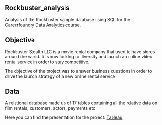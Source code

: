 ## Rockbuster_analysis
Analysis of the Rockbuster sample database using SQL for the Careerfoundry Data Analytics course.

## Objective
Rockbuster Stealth LLC is a movie rental company that used to have stores around the world. It is now looking to diversify and launch an online video rental service in order to stay competitive.

The objective of the project was to answer business questions in order to drive the launch strategy of a new online rental service

## Data
A relational database made up of 17 tables containing all the relative data on film rentals, customers, actors, payments etc

Here you can find the presentation for the project: [Tableau](https://public.tableau.com/app/profile/yianni6162/viz/Task2_9_16699063005700/InfluenzaSeason?publish=yes)
